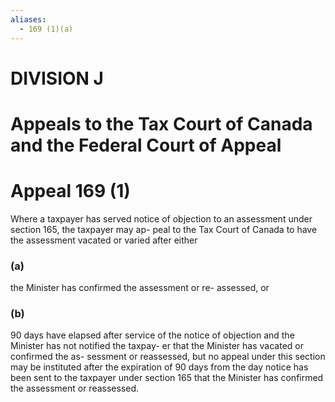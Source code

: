 ```yaml
---
aliases:
  - 169 (1)(a)
---
```

# DIVISION J 
# Appeals to the Tax Court of Canada and the Federal Court of Appeal
# Appeal 169 (1)
Where a taxpayer has served notice of objection to an assessment under section 165, the taxpayer may ap- peal to the Tax Court of Canada to have the assessment vacated or varied after either 
### (a) 
the Minister has confirmed the assessment or re- assessed, or 
### (b)
90 days have elapsed after service of the notice of objection and the Minister has not notified the taxpay- er that the Minister has vacated or confirmed the as- sessment or reassessed, but no appeal under this section may be instituted after the expiration of 90 days from the day notice has been sent to the taxpayer under section 165 that the Minister has confirmed the assessment or reassessed.
